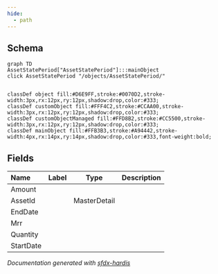 ```yaml
---
hide:
  - path
---
```



## Schema

```mermaid
graph TD
AssetStatePeriod["AssetStatePeriod"]:::mainObject
click AssetStatePeriod "/objects/AssetStatePeriod/"


classDef object fill:#D6E9FF,stroke:#0070D2,stroke-width:3px,rx:12px,ry:12px,shadow:drop,color:#333;
classDef customObject fill:#FFF4C2,stroke:#CCAA00,stroke-width:3px,rx:12px,ry:12px,shadow:drop,color:#333;
classDef customObjectManaged fill:#FFD8B2,stroke:#CC5500,stroke-width:3px,rx:12px,ry:12px,shadow:drop,color:#333;
classDef mainObject fill:#FFB3B3,stroke:#A94442,stroke-width:4px,rx:14px,ry:14px,shadow:drop,color:#333,font-weight:bold;

```


<!-- Object description -->

## Fields

| Name      | Label | Type | Description |
| :-------- | :---- | :--: | :---------- | 
| Amount |  |  | <!-- --> |
| AssetId |  | MasterDetail | <!-- --> |
| EndDate |  |  | <!-- --> |
| Mrr |  |  | <!-- --> |
| Quantity |  |  | <!-- --> |
| StartDate |  |  | <!-- --> |








_Documentation generated with [sfdx-hardis](https://sfdx-hardis.cloudity.com)_
